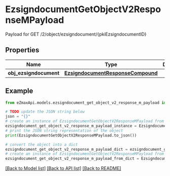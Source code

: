 # EzsigndocumentGetObjectV2ResponseMPayload

Payload for GET /2/object/ezsigndocument/{pkiEzsigndocumentID}

## Properties

Name | Type | Description | Notes
------------ | ------------- | ------------- | -------------
**obj_ezsigndocument** | [**EzsigndocumentResponseCompound**](EzsigndocumentResponseCompound.md) |  | 

## Example

```python
from eZmaxApi.models.ezsigndocument_get_object_v2_response_m_payload import EzsigndocumentGetObjectV2ResponseMPayload

# TODO update the JSON string below
json = "{}"
# create an instance of EzsigndocumentGetObjectV2ResponseMPayload from a JSON string
ezsigndocument_get_object_v2_response_m_payload_instance = EzsigndocumentGetObjectV2ResponseMPayload.from_json(json)
# print the JSON string representation of the object
print(EzsigndocumentGetObjectV2ResponseMPayload.to_json())

# convert the object into a dict
ezsigndocument_get_object_v2_response_m_payload_dict = ezsigndocument_get_object_v2_response_m_payload_instance.to_dict()
# create an instance of EzsigndocumentGetObjectV2ResponseMPayload from a dict
ezsigndocument_get_object_v2_response_m_payload_from_dict = EzsigndocumentGetObjectV2ResponseMPayload.from_dict(ezsigndocument_get_object_v2_response_m_payload_dict)
```
[[Back to Model list]](../README.md#documentation-for-models) [[Back to API list]](../README.md#documentation-for-api-endpoints) [[Back to README]](../README.md)


